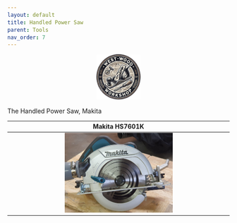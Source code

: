 ```yaml
---
layout: default
title: Handled Power Saw
parent: Tools
nav_order: 7
---
```


<p align="center"> <img src="../media/www_logo.png" width="20%" height="20%"/> </p>


The Handled Power Saw, Makita


|                                                             Makita HS7601K                                                              |
|:---------------------------------------------------------------------------------------------------------------------------------------:|
| [<img alt="image" height="25%" src="/media/Makita.jpg" width="50%"/>](https://garlatti.github.io/media/Makita.jpg)  | 